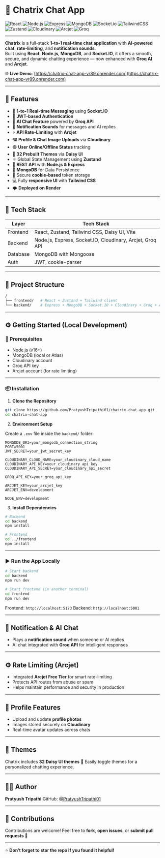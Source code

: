 # 💬 Chatrix Chat App

![React](https://img.shields.io/badge/Frontend-React-blue?logo=react)
![Node.js](https://img.shields.io/badge/Backend-Node.js-green?logo=node.js)
![Express](https://img.shields.io/badge/Server-Express-black?logo=express)
![MongoDB](https://img.shields.io/badge/Database-MongoDB-brightgreen?logo=mongodb)
![Socket.io](https://img.shields.io/badge/Realtime-Socket.IO-lightgrey?logo=socket.io)
![TailwindCSS](https://img.shields.io/badge/UI-TailwindCSS-38bdf8?logo=tailwindcss)
![Zustand](https://img.shields.io/badge/State-Zustand-orange)
![Cloudinary](https://img.shields.io/badge/Media-Cloudinary-blue?logo=cloudinary)
![Arcjet](https://img.shields.io/badge/Security-Arcjet-purple)
![Groq](https://img.shields.io/badge/AI-Groq-yellow)

---

**Chatrix** is a full-stack **1-to-1 real-time chat application** with **AI-powered chat**, **rate-limiting**, and **notification sounds**.  
Built using **React**, **Node.js**, **MongoDB**, and **Socket.IO**, it offers a smooth, secure, and dynamic chatting experience — now enhanced with **Groq AI** and **Arcjet**.

🌐 **Live Demo**: [https://chatrix-chat-app-vr89.onrender.com](https://chatrix-chat-app-vr89.onrender.com)

---

## 🚀 Features

- 💬 **1-to-1 Real-time Messaging** using **Socket.IO**
- 🔐 **JWT-based Authentication**
- 🧠 **AI Chat Feature** powered by **Groq API**
- 🔔 **Notification Sounds** for messages and AI replies
- ⚡ **API Rate-Limiting** with **Arcjet**
- 🖼️ **Profile & Chat Image Uploads** via **Cloudinary**
- 🟢 **User Online/Offline Status** tracking
- 🎨 **32 Prebuilt Themes** via **Daisy UI**
- ⚛️ Global State Management using **Zustand**
- 🧰 **REST API** with **Node.js & Express**
- 🧱 **MongoDB** for Data Persistence
- 🍪 Secure **cookie-based** token storage
- 💻 Fully **responsive UI** with **Tailwind CSS**
- 🌩️ **Deployed on Render**

---

## 🧰 Tech Stack

| Layer      | Tech Stack                                       |
|------------|--------------------------------------------------|
| Frontend   | React, Zustand, Tailwind CSS, Daisy UI, Vite     |
| Backend    | Node.js, Express, Socket.IO, Cloudinary, Arcjet, Groq API |
| Database   | MongoDB with Mongoose                            |
| Auth       | JWT, cookie-parser                               |

---

## 📁 Project Structure

```bash
/
├── frontend/   # React + Zustand + Tailwind client
└── backend/    # Express + MongoDB + Socket.IO + Cloudinary + Groq + Arcjet
````

---

## ⚙️ Getting Started (Local Development)

### 🔄 Prerequisites

* Node.js (v16+)
* MongoDB (local or Atlas)
* Cloudinary account
* Groq API key
* Arcjet account (for rate limiting)

---

### 📦 Installation

1. **Clone the Repository**

```bash
git clone https://github.com/PratyushTripathi01/chatrix-chat-app.git
cd chatrix-chat-app
```

2. **Environment Setup**

Create a `.env` file inside the `backend/` folder:

```env
MONGODB_URI=your_mongodb_connection_string
PORT=5001
JWT_SECRET=your_jwt_secret_key

CLOUDINARY_CLOUD_NAME=your_cloudinary_cloud_name
CLOUDINARY_API_KEY=your_cloudinary_api_key
CLOUDINARY_API_SECRET=your_cloudinary_api_secret

GROQ_API_KEY=your_groq_api_key

ARCJET_KEY=your_arcjet_key
ARCJET_ENV=development

NODE_ENV=development
```

3. **Install Dependencies**

```bash
# Backend
cd backend
npm install

# Frontend
cd ../frontend
npm install
```

---

### ▶️ Run the App Locally

```bash
# Start backend
cd backend
npm run dev

# Start frontend (in another terminal)
cd frontend
npm run dev
```

Frontend: `http://localhost:5173`
Backend: `http://localhost:5001`

---

## 🔔 Notification & AI Chat

* Plays a **notification sound** when someone or AI replies
* AI chat integrated with **Groq API** for intelligent responses

---

## ⚙️ Rate Limiting (Arcjet)

* Integrated **Arcjet Free Tier** for smart rate-limiting
* Protects API routes from abuse or spam
* Helps maintain performance and security in production

---

## 👤 Profile Features

* Upload and update **profile photos**
* Images stored securely on **Cloudinary**
* Real-time avatar updates across chats

---

## 🎨 Themes

Chatrix includes **32 Daisy UI themes** 🌈
Easily toggle themes for a personalized chatting experience.

---

## 👨‍💻 Author

**Pratyush Tripathi**
GitHub: [@PratyushTripathi01](https://github.com/PratyushTripathi01)

---

## 🤝 Contributions

Contributions are welcome!
Feel free to **fork**, **open issues**, or **submit pull requests** 🚀

---

⭐ **Don’t forget to star the repo if you found it helpful!**
